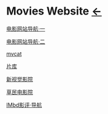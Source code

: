 # Movies Website [←](../index.md)

[电影网站导航·一](http://www.ziyuangou.com/tag/zaixiandianying/)

[电影网站导航·二](http://www.staycu.com/archives/237)

[mvcat](http://www.mvcat.com)

[片库](https://www.pianku.me/tv/wNiNWarFDM.html)

[新视觉影院](https://www.ixinshijue.com/)

[草民电影院](https://www.cmdy2020.com/kongbupian.html)

[IMbd影评·导航](https://m.imdb.com/?ref_=ft_mdot)

[]()

[]()

[]()
